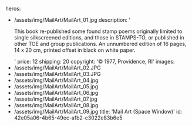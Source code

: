 heros:
  - /assets/img/MailArt/MailArt_01.jpg
description: '<p>This book re-published some found stamp poems originally limited to single silkscreened editions, and those in STAMPS-TO, or published in other TOE and group publications. An unnumbered edition of 16 pages, 14 x 20 cm, printed offset in black on white paper.<br></p>'
price: 12
shipping: 20
copyright: '© 1977, Providence, RI'
images:
  - /assets/img/MailArt/MailArt_02.JPG
  - /assets/img/MailArt/MailArt_03.JPG
  - /assets/img/MailArt/MailArt_04.jpg
  - /assets/img/MailArt/MailArt_05.jpg
  - /assets/img/MailArt/MailArt_06.jpg
  - /assets/img/MailArt/MailArt_07.jpg
  - /assets/img/MailArt/MailArt_08.jpg
  - /assets/img/MailArt/MailArt_09.jpg
title: 'Mail Art (Space Window)'
id: 42e05a06-4b65-49ec-afb2-c3022e83b6e5

